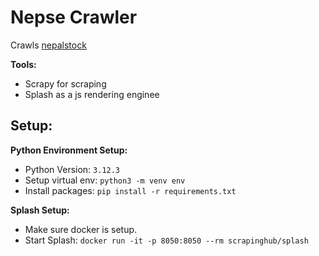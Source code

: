 # Nepse Crawler

Crawls [nepalstock](https://nepalstock.com/)

**Tools:**
- Scrapy for scraping
- Splash as a js rendering enginee


## Setup:

**Python Environment Setup:**
- Python Version: ``3.12.3``
- Setup virtual env: ``python3 -m venv env``
- Install packages: ``pip install -r requirements.txt``

**Splash Setup:**
- Make sure docker is setup.
- Start Splash: ``docker run -it -p 8050:8050 --rm scrapinghub/splash``

